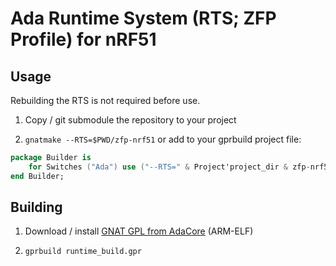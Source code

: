 # Ada Runtime System (RTS; ZFP Profile) for nRF51

## Usage

Rebuilding the RTS is not required before use.

1. Copy / git submodule the repository to your project

2. `gnatmake --RTS=$PWD/zfp-nrf51` or add to your gprbuild project
   file:
~~~ Ada
package Builder is
    for Switches ("Ada") use ("--RTS=" & Project'project_dir & zfp-nrf51);
end Builder;
~~~

## Building

1. Download / install [GNAT GPL from AdaCore]() (ARM-ELF)

2. `gprbuild runtime_build.gpr`

